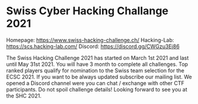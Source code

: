 # Swiss Cyber Hacking Challange 2021


Homepage: https://www.swiss-hacking-challenge.ch/
Hacking-Lab: https://scs.hacking-lab.com/
Discord: https://discord.gg/CWGzu3Ej86


The Swiss Hacking Challenge 2021 has started on March 1st 2021 and last until May 31st 2021. You will have 3 month to complete all challenges. Top ranked players qualify for nomination to the Swiss team selection for the ECSC 2021. If you want to be always updated subscribe our mailing list.
We opened a Discord channel were you can chat / exchange with other CTF participants. Do not spoil challenge details!
Looking forward to see you at the SHC 2021.
